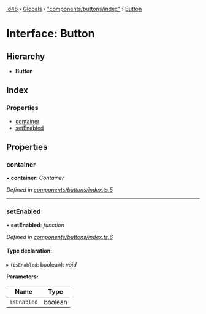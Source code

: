 [ld46](../README.md) › [Globals](../globals.md) › ["components/buttons/index"](../modules/_components_buttons_index_.md) › [Button](_components_buttons_index_.button.md)

# Interface: Button

## Hierarchy

* **Button**

## Index

### Properties

* [container](_components_buttons_index_.button.md#container)
* [setEnabled](_components_buttons_index_.button.md#setenabled)

## Properties

###  container

• **container**: *Container*

*Defined in [components/buttons/index.ts:5](https://github.com/jrod-disco/ld46-keepalive/blob/0d14d56/src/components/buttons/index.ts#L5)*

___

###  setEnabled

• **setEnabled**: *function*

*Defined in [components/buttons/index.ts:6](https://github.com/jrod-disco/ld46-keepalive/blob/0d14d56/src/components/buttons/index.ts#L6)*

#### Type declaration:

▸ (`isEnabled`: boolean): *void*

**Parameters:**

Name | Type |
------ | ------ |
`isEnabled` | boolean |
